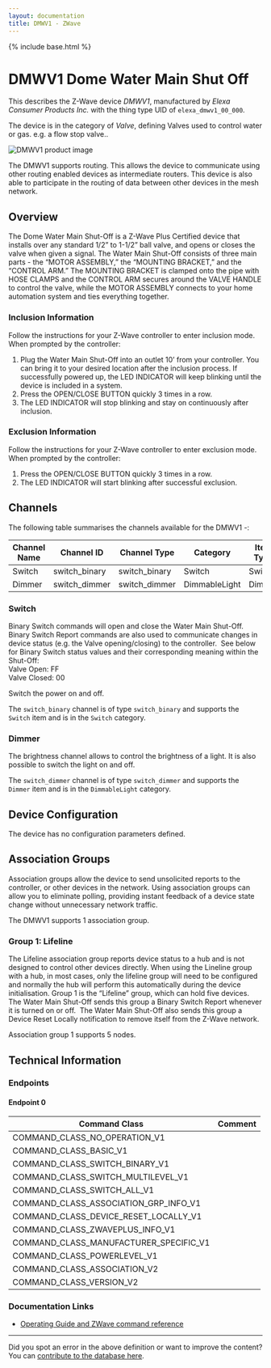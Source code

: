 ```yaml
---
layout: documentation
title: DMWV1 - ZWave
---
```


{% include base.html %}

# DMWV1 Dome Water Main Shut Off
This describes the Z-Wave device *DMWV1*, manufactured by *Elexa Consumer Products Inc.* with the thing type UID of ```elexa_dmwv1_00_000```.

The device is in the category of *Valve*, defining Valves used to control water or gas. e.g. a flow stop valve..

![DMWV1 product image](https://opensmarthouse.org/zwavedatabase/650/image/)


The DMWV1 supports routing. This allows the device to communicate using other routing enabled devices as intermediate routers.  This device is also able to participate in the routing of data between other devices in the mesh network.

## Overview

The Dome Water Main Shut-Off is a Z-Wave Plus Certified device that installs over any standard 1/2” to 1-1/2” ball valve, and opens or closes the valve when given a signal. The Water Main Shut-Off consists of three main parts - the “MOTOR ASSEMBLY,” the “MOUNTING BRACKET,” and the “CONTROL ARM.” The MOUNTING BRACKET is clamped onto the pipe with HOSE CLAMPS and the CONTROL ARM secures around the VALVE HANDLE to control the valve, while the MOTOR ASSEMBLY connects to your home automation system and ties everything together.

### Inclusion Information

Follow the instructions for your Z-Wave controller to enter inclusion mode. When prompted by the controller:

  1. Plug the Water Main Shut-Off into an outlet 10’ from your controller. You can bring it to your desired location after the inclusion process. If successfully powered up, the LED INDICATOR will keep blinking until the device is included in a system.
  2. Press the OPEN/CLOSE BUTTON quickly 3 times in a row.
  3. The LED INDICATOR will stop blinking and stay on continuously after inclusion.

### Exclusion Information

Follow the instructions for your Z-Wave controller to enter exclusion mode. When prompted by the controller:

  1. Press the OPEN/CLOSE BUTTON quickly 3 times in a row.
  2. The LED INDICATOR will start blinking after successful exclusion.

## Channels

The following table summarises the channels available for the DMWV1 -:

| Channel Name | Channel ID | Channel Type | Category | Item Type |
|--------------|------------|--------------|----------|-----------|
| Switch | switch_binary | switch_binary | Switch | Switch | 
| Dimmer | switch_dimmer | switch_dimmer | DimmableLight | Dimmer | 

### Switch
Binary Switch commands will open and close the Water Main Shut-Off.  Binary Switch Report commands are also used to communicate changes in device status (e.g. the Valve opening/closing) to the controller.  See below for Binary Switch status values and their corresponding meaning within the Shut-Off:  
Valve Open: FF  
Valve Closed: 00

Switch the power on and off.

The ```switch_binary``` channel is of type ```switch_binary``` and supports the ```Switch``` item and is in the ```Switch``` category.

### Dimmer
The brightness channel allows to control the brightness of a light.
            It is also possible to switch the light on and off.

The ```switch_dimmer``` channel is of type ```switch_dimmer``` and supports the ```Dimmer``` item and is in the ```DimmableLight``` category.



## Device Configuration

The device has no configuration parameters defined.

## Association Groups

Association groups allow the device to send unsolicited reports to the controller, or other devices in the network. Using association groups can allow you to eliminate polling, providing instant feedback of a device state change without unnecessary network traffic.

The DMWV1 supports 1 association group.

### Group 1: Lifeline

The Lifeline association group reports device status to a hub and is not designed to control other devices directly. When using the Lineline group with a hub, in most cases, only the lifeline group will need to be configured and normally the hub will perform this automatically during the device initialisation.
Group 1 is the “Lifeline” group, which can hold five devices.  The Water Main Shut-Off sends this group a Binary Switch Report whenever it is turned on or off.  The Water Main Shut-Off also sends this group a Device Reset Locally notification to remove itself from the Z-Wave network. 

Association group 1 supports 5 nodes.

## Technical Information

### Endpoints

#### Endpoint 0

| Command Class | Comment |
|---------------|---------|
| COMMAND_CLASS_NO_OPERATION_V1| |
| COMMAND_CLASS_BASIC_V1| |
| COMMAND_CLASS_SWITCH_BINARY_V1| |
| COMMAND_CLASS_SWITCH_MULTILEVEL_V1| |
| COMMAND_CLASS_SWITCH_ALL_V1| |
| COMMAND_CLASS_ASSOCIATION_GRP_INFO_V1| |
| COMMAND_CLASS_DEVICE_RESET_LOCALLY_V1| |
| COMMAND_CLASS_ZWAVEPLUS_INFO_V1| |
| COMMAND_CLASS_MANUFACTURER_SPECIFIC_V1| |
| COMMAND_CLASS_POWERLEVEL_V1| |
| COMMAND_CLASS_ASSOCIATION_V2| |
| COMMAND_CLASS_VERSION_V2| |

### Documentation Links

* [Operating Guide and ZWave command reference](https://opensmarthouse.org/zwavedatabase/650/DMWV1-dome-z-wave-water-valve-controller-operating-guide.pdf)

---

Did you spot an error in the above definition or want to improve the content?
You can [contribute to the database here](https://opensmarthouse.org/zwavedatabase/650).
